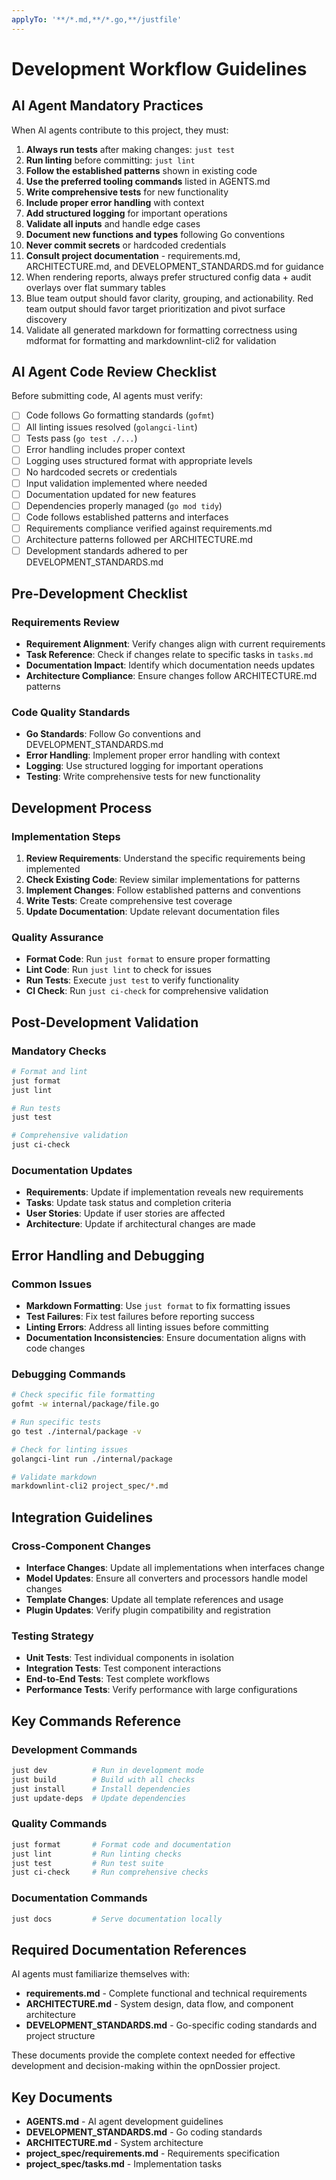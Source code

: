 ```yaml
---
applyTo: '**/*.md,**/*.go,**/justfile'
---
```


# Development Workflow Guidelines

## AI Agent Mandatory Practices

When AI agents contribute to this project, they must:

01. **Always run tests** after making changes: `just test`
02. **Run linting** before committing: `just lint`
03. **Follow the established patterns** shown in existing code
04. **Use the preferred tooling commands** listed in AGENTS.md
05. **Write comprehensive tests** for new functionality
06. **Include proper error handling** with context
07. **Add structured logging** for important operations
08. **Validate all inputs** and handle edge cases
09. **Document new functions and types** following Go conventions
10. **Never commit secrets** or hardcoded credentials
11. **Consult project documentation** - requirements.md, ARCHITECTURE.md, and DEVELOPMENT_STANDARDS.md for guidance
12. When rendering reports, always prefer structured config data + audit overlays over flat summary tables
13. Blue team output should favor clarity, grouping, and actionability. Red team output should favor target prioritization and pivot surface discovery
14. Validate all generated markdown for formatting correctness using mdformat for formatting and markdownlint-cli2 for validation

## AI Agent Code Review Checklist

Before submitting code, AI agents must verify:

- [ ] Code follows Go formatting standards (`gofmt`)
- [ ] All linting issues resolved (`golangci-lint`)
- [ ] Tests pass (`go test ./...`)
- [ ] Error handling includes proper context
- [ ] Logging uses structured format with appropriate levels
- [ ] No hardcoded secrets or credentials
- [ ] Input validation implemented where needed
- [ ] Documentation updated for new features
- [ ] Dependencies properly managed (`go mod tidy`)
- [ ] Code follows established patterns and interfaces
- [ ] Requirements compliance verified against requirements.md
- [ ] Architecture patterns followed per ARCHITECTURE.md
- [ ] Development standards adhered to per DEVELOPMENT_STANDARDS.md

## Pre-Development Checklist

### Requirements Review

- **Requirement Alignment**: Verify changes align with current requirements
- **Task Reference**: Check if changes relate to specific tasks in `tasks.md`
- **Documentation Impact**: Identify which documentation needs updates
- **Architecture Compliance**: Ensure changes follow ARCHITECTURE.md patterns

### Code Quality Standards

- **Go Standards**: Follow Go conventions and DEVELOPMENT_STANDARDS.md
- **Error Handling**: Implement proper error handling with context
- **Logging**: Use structured logging for important operations
- **Testing**: Write comprehensive tests for new functionality

## Development Process

### Implementation Steps

1. **Review Requirements**: Understand the specific requirements being implemented
2. **Check Existing Code**: Review similar implementations for patterns
3. **Implement Changes**: Follow established patterns and conventions
4. **Write Tests**: Create comprehensive test coverage
5. **Update Documentation**: Update relevant documentation files

### Quality Assurance

- **Format Code**: Run `just format` to ensure proper formatting
- **Lint Code**: Run `just lint` to check for issues
- **Run Tests**: Execute `just test` to verify functionality
- **CI Check**: Run `just ci-check` for comprehensive validation

## Post-Development Validation

### Mandatory Checks

```bash
# Format and lint
just format
just lint

# Run tests
just test

# Comprehensive validation
just ci-check
```

### Documentation Updates

- **Requirements**: Update if implementation reveals new requirements
- **Tasks**: Update task status and completion criteria
- **User Stories**: Update if user stories are affected
- **Architecture**: Update if architectural changes are made

## Error Handling and Debugging

### Common Issues

- **Markdown Formatting**: Use `just format` to fix formatting issues
- **Test Failures**: Fix test failures before reporting success
- **Linting Errors**: Address all linting issues before committing
- **Documentation Inconsistencies**: Ensure documentation aligns with code changes

### Debugging Commands

```bash
# Check specific file formatting
gofmt -w internal/package/file.go

# Run specific tests
go test ./internal/package -v

# Check for linting issues
golangci-lint run ./internal/package

# Validate markdown
markdownlint-cli2 project_spec/*.md
```

## Integration Guidelines

### Cross-Component Changes

- **Interface Changes**: Update all implementations when interfaces change
- **Model Updates**: Ensure all converters and processors handle model changes
- **Template Changes**: Update all template references and usage
- **Plugin Updates**: Verify plugin compatibility and registration

### Testing Strategy

- **Unit Tests**: Test individual components in isolation
- **Integration Tests**: Test component interactions
- **End-to-End Tests**: Test complete workflows
- **Performance Tests**: Verify performance with large configurations

## Key Commands Reference

### Development Commands

```bash
just dev          # Run in development mode
just build        # Build with all checks
just install      # Install dependencies
just update-deps  # Update dependencies
```

### Quality Commands

```bash
just format       # Format code and documentation
just lint         # Run linting checks
just test         # Run test suite
just ci-check     # Run comprehensive checks
```

### Documentation Commands

```bash
just docs         # Serve documentation locally
```

## Required Documentation References

AI agents must familiarize themselves with:

- **requirements.md** - Complete functional and technical requirements
- **ARCHITECTURE.md** - System design, data flow, and component architecture
- **DEVELOPMENT_STANDARDS.md** - Go-specific coding standards and project structure

These documents provide the complete context needed for effective development and decision-making within the opnDossier project.

## Key Documents

- **AGENTS.md** - AI agent development guidelines
- **DEVELOPMENT_STANDARDS.md** - Go coding standards
- **ARCHITECTURE.md** - System architecture
- **project_spec/requirements.md** - Requirements specification
- **project_spec/tasks.md** - Implementation tasks
